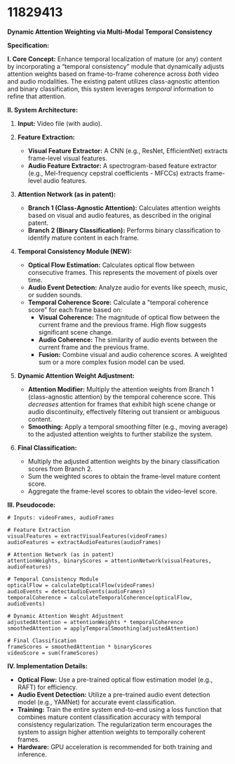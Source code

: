 # 11829413

**Dynamic Attention Weighting via Multi-Modal Temporal Consistency**

**Specification:**

**I. Core Concept:** Enhance temporal localization of mature (or any) content by incorporating a “temporal consistency” module that dynamically adjusts attention weights based on frame-to-frame coherence across *both* video and audio modalities. The existing patent utilizes class-agnostic attention and binary classification, this system leverages *temporal* information to refine that attention.

**II. System Architecture:**

1.  **Input:** Video file (with audio).

2.  **Feature Extraction:**
    *   **Visual Feature Extractor:**  A CNN (e.g., ResNet, EfficientNet) extracts frame-level visual features.
    *   **Audio Feature Extractor:** A spectrogram-based feature extractor (e.g., Mel-frequency cepstral coefficients - MFCCs) extracts frame-level audio features.

3.  **Attention Network (as in patent):**
    *   **Branch 1 (Class-Agnostic Attention):**  Calculates attention weights based on visual and audio features, as described in the original patent.
    *   **Branch 2 (Binary Classification):**  Performs binary classification to identify mature content in each frame.

4.  **Temporal Consistency Module (NEW):**
    *   **Optical Flow Estimation:**  Calculates optical flow between consecutive frames. This represents the movement of pixels over time.
    *   **Audio Event Detection:** Analyze audio for events like speech, music, or sudden sounds.
    *   **Temporal Coherence Score:** Calculate a "temporal coherence score" for each frame based on:
        *   **Visual Coherence:** The magnitude of optical flow between the current frame and the previous frame.  High flow suggests significant scene change.
        *   **Audio Coherence:** The similarity of audio events between the current frame and the previous frame.
        *   **Fusion:** Combine visual and audio coherence scores.  A weighted sum or a more complex fusion model can be used.

5.  **Dynamic Attention Weight Adjustment:**
    *   **Attention Modifier:** Multiply the attention weights from Branch 1 (class-agnostic attention) by the temporal coherence score. This *decreases* attention for frames that exhibit high scene change or audio discontinuity, effectively filtering out transient or ambiguous content.
    *   **Smoothing:** Apply a temporal smoothing filter (e.g., moving average) to the adjusted attention weights to further stabilize the system.

6.  **Final Classification:**
    *   Multiply the adjusted attention weights by the binary classification scores from Branch 2.
    *   Sum the weighted scores to obtain the frame-level mature content score.
    *   Aggregate the frame-level scores to obtain the video-level score.

**III. Pseudocode:**

```pseudocode
# Inputs: videoFrames, audioFrames

# Feature Extraction
visualFeatures = extractVisualFeatures(videoFrames)
audioFeatures = extractAudioFeatures(audioFrames)

# Attention Network (as in patent)
attentionWeights, binaryScores = attentionNetwork(visualFeatures, audioFeatures)

# Temporal Consistency Module
opticalFlow = calculateOpticalFlow(videoFrames)
audioEvents = detectAudioEvents(audioFrames)
temporalCoherence = calculateTemporalCoherence(opticalFlow, audioEvents)

# Dynamic Attention Weight Adjustment
adjustedAttention = attentionWeights * temporalCoherence
smoothedAttention = applyTemporalSmoothing(adjustedAttention)

# Final Classification
frameScores = smoothedAttention * binaryScores
videoScore = sum(frameScores)
```

**IV.  Implementation Details:**

*   **Optical Flow:** Use a pre-trained optical flow estimation model (e.g., RAFT) for efficiency.
*   **Audio Event Detection:** Utilize a pre-trained audio event detection model (e.g., YAMNet) for accurate event classification.
*   **Training:** Train the entire system end-to-end using a loss function that combines mature content classification accuracy with temporal consistency regularization.  The regularization term encourages the system to assign higher attention weights to temporally coherent frames.
*   **Hardware:** GPU acceleration is recommended for both training and inference.